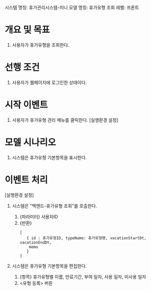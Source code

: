 시스템 명칭: 휴가관리시스템-미니
모델 명칭:  휴가유형 조회
레벨: 프론트

# 개요 및 목표
1. 사용자가 휴가유형을 조회한다.

# 선행 조건
1. 사용자가 웹페이지에 로그인한 상태이다.

# 시작 이벤트
1. 사용자가 휴가유형 관리 메뉴를 클릭한다. [실행환경 설정]

# 모델 시나리오
1. 시스템은 휴가유형 기본항목을 표시한다.

# 이벤트 처리
[실행환경 설정]
1. 시스템은 "백엔드-휴가유형 조회"를 호출한다.
	1. {파라미터} 사용자ID
	2. {반환}
	   ```
	   [
		  { id : 휴가유형ID, typeName: 휴가유형명, vacationStartDt, vacationEndDt, 
		   memo
		  }
	   ]
	   ```


1. 시스템은 휴가유형 기본항목을 편집한다.
	1. {항목} 휴가유형별 이름, 만료기간, 부여 일자, 사용 일자, 미사용 일자
	2. <유형 등록> 버튼